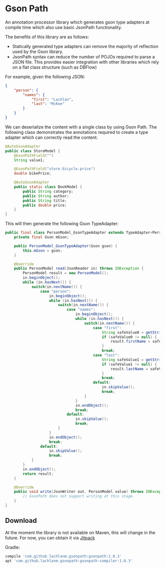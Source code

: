 # Gson Path
An annotation processor library which generates gson type adapters at compile time which also use basic JsonPath functionality.

The benefits of this library are as follows:
- Statically generated type adapters can remove the majority of reflection used by the Gson library.
- JsonPath syntax can reduce the number of POJOs required to parse a JSON file. This provides easier integration with other libraries which rely on a flat class structure (such as DBFlow)

For example, given the following JSON:

```json
{
    "person": {
        "names": {
            "first": "Lachlan",
            "last": "McKee"
        }
    }
}
```

We can deserialize the content with a single class by using Gson Path. The following class demonstrates the annotations required to create a type adapter which can correctly read the content.

```java
@AutoGsonAdapter
public class StoreModel {
    @GsonPathField("")
    String value1;

    @GsonPathField("store.bicycle.price")
    double bikePrice;

    @AutoGsonAdapter
    public static class BookModel {
        public String category;
        public String author;
        public String title;
        public double price;
    }
}
```
This will then generate the following Gson TypeAdapter:

```java
public final class PersonModel_GsonTypeAdapter extends TypeAdapter<PersonModel> {
    private final Gson mGson;

    public PersonModel_GsonTypeAdapter(Gson gson) {
        this.mGson = gson;
    }

    @Override
    public PersonModel read(JsonReader in) throws IOException {
        PersonModel result = new PersonModel();
        in.beginObject();
        while (in.hasNext()) {
            switch(in.nextName()) {
                case "person":
                    in.beginObject();
                    while (in.hasNext()) {
                        switch(in.nextName()) {
                            case "names":
                                in.beginObject();
                                while (in.hasNext()) {
                                    switch(in.nextName()) {
                                        case "first":
                                            String safeValue0 = getStringSafely(in);
                                            if (safeValue0 != null) {
                                                result.firstName = safeValue0;
                                            }
                                            break;
                                        case "last":
                                            String safeValue1 = getStringSafely(in);
                                            if (safeValue1 != null) {
                                                result.lastName = safeValue1;
                                            }
                                            break;
                                        default:
                                            in.skipValue();
                                            break;
                                    }
                                }
                                in.endObject();
                                break;
                            default:
                                in.skipValue();
                                break;
                        }
                    }
                    in.endObject();
                    break;
                default:
                    in.skipValue();
                    break;
            }
        }
        in.endObject();
        return result;
    }

    @Override
    public void write(JsonWriter out, PersonModel value) throws IOException {
        // GsonPath does not support writing at this stage.
    }
}
```

## Download
At the moment the library is not available on Maven, this will change in the future.
For now, you can obtain it via [Jitpack](https://jitpack.io/docs/)

Gradle:
```gradle
compile 'com.github.lachlanm.gsonpath:gsonpath:1.0.3'
apt 'com.github.lachlanm.gsonpath:gsonpath-compiler:1.0.3'
```
